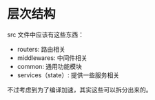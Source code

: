 # 层次结构

src 文件中应该有这些东西：

- routers: 路由相关
- middlewares: 中间件相关
- common: 通用功能模块
- services（state）: 提供一些服务相关

不过考虑到为了编译加速，其实这些可以拆分出来的。
